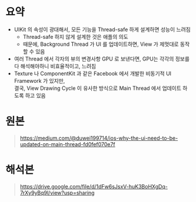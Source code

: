 # 요약
- UIKit 의 속성이 광대해서, 모든 기능을 Thread-safe 하게 설계하면 성능이 느려짐
  - Thread-safe 하지 않게 설계한 것은 애플의 의도
  - 때문에, Background Thread 가 UI 를 업데이트하면, View 가 제멋대로 동작할 수 있음
- 여러 Thread 에서 각자의 뷰의 변경사항 GPU 로 보낸다면, GPU는 각각의 정보를 다 해석해야하니 비효율적이고, 느려짐
- Texture 나 ComponentKit 과 같은 Facebook 에서 개발한 비동기적 UI Framework 가 있지만,  
  결국, View Drawing Cycle 이 유사한 방식으로 Main Thread 에서 업데이트 하도록 하고 있음


# 원본
> https://medium.com/@duwei199714/ios-why-the-ui-need-to-be-updated-on-main-thread-fd0fef070e7f


# 해석본
> https://drive.google.com/file/d/1dFw6sJsxV-huK3BoHXgDq-7rXy9yBq9l/view?usp=sharing
